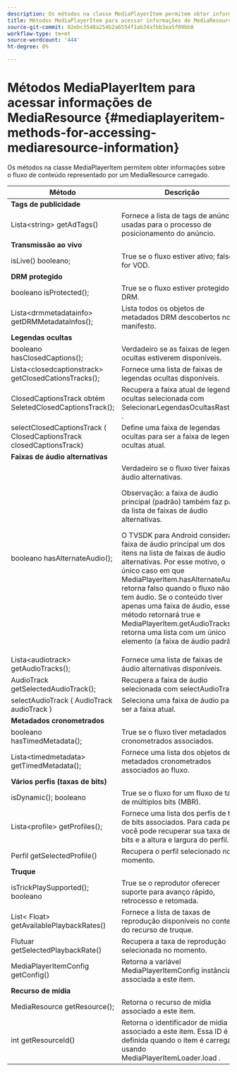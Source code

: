 ```yaml
---
description: Os métodos na classe MediaPlayerItem permitem obter informações sobre o fluxo de conteúdo representado por um MediaResource carregado.
title: Métodos MediaPlayerItem para acessar informações de MediaResource
source-git-commit: 02ebc3548a254b2a6554f1ab34afbb3ea5f09bb8
workflow-type: tm+mt
source-wordcount: '444'
ht-degree: 0%

---
```


# Métodos MediaPlayerItem para acessar informações de MediaResource {#mediaplayeritem-methods-for-accessing-mediaresource-information}

Os métodos na classe MediaPlayerItem permitem obter informações sobre o fluxo de conteúdo representado por um MediaResource carregado.

<table frame="all" colsep="1" rowsep="1" id="table_F6006A9167044AC087A6ECB20B8CCD5D"> 
 <thead> 
  <tr rowsep="1"> 
   <th colname="2" class="entry"> Método </th> 
   <th colname="3" class="entry"> Descrição </th> 
  </tr> 
 </thead>
 <tbody> 
  <tr rowsep="1"> 
   <td colname="2"> <b>Tags de publicidade</b> </td> 
   <td colname="3"> </td> 
  </tr> 
  <tr rowsep="1"> 
   <td colname="2"> <span class="codeph"> Lista&lt;string&gt; getAdTags() </span> </td> 
   <td colname="3"> Fornece a lista de tags de anúncio usadas para o processo de posicionamento do anúncio. </td> 
  </tr> 
  <tr rowsep="1"> 
   <td colname="2"> <b>Transmissão ao vivo</b> </td> 
   <td colname="3"> </td> 
  </tr> 
  <tr rowsep="1"> 
   <td colname="2"> <span class="codeph"> isLive() booleano; </span> </td> 
   <td colname="3"> True se o fluxo estiver ativo; false se for VOD. </td> 
  </tr> 
  <tr rowsep="1"> 
   <td colname="2"> <b>DRM protegido</b> </td> 
   <td colname="3"> </td> 
  </tr> 
  <tr rowsep="1"> 
   <td colname="2"> <span class="codeph"> booleano isProtected(); </span> </td> 
   <td colname="3"> True se o fluxo estiver protegido por DRM. </td> 
  </tr> 
  <tr rowsep="1"> 
   <td colname="2"> <span class="codeph"> Lista&lt;drmmetadatainfo&gt; getDRMMetadataInfos(); </span> </td> 
   <td colname="3"> Lista todos os objetos de metadados DRM descobertos no manifesto. </td> 
  </tr> 
  <tr rowsep="1"> 
   <td colname="2"> <b>Legendas ocultas</b> </td> 
   <td colname="3"> </td> 
  </tr> 
  <tr rowsep="1"> 
   <td colname="2"> <span class="codeph"> booleano hasClosedCaptions(); </span> </td> 
   <td colname="3"> Verdadeiro se as faixas de legendas ocultas estiverem disponíveis. </td> 
  </tr> 
  <tr rowsep="1"> 
   <td colname="2"> <span class="codeph"> Lista&lt;closedcaptionstrack&gt; getClosedCationsTracks(); </span> </td> 
   <td colname="3"> Fornece uma lista de faixas de legendas ocultas disponíveis. </td> 
  </tr> 
  <tr rowsep="1"> 
   <td colname="2"> <span class="codeph"> ClosedCaptionsTrack obtém SeletedClosedCaptionsTrack(); </span> </td> 
   <td colname="3"> Recupera a faixa atual de legendas ocultas selecionada com <span class="codeph"> SelecionarLegendasOcultasRastrear </span>. </td> 
  </tr> 
  <tr rowsep="1"> 
   <td colname="2"> <span class="codeph"> selectClosedCaptionsTrack ( ClosedCaptionsTrack closedCaptionsTrack) </span> </td> 
   <td colname="3"> Define uma faixa de legendas ocultas para ser a faixa de legendas ocultas atual. </td> 
  </tr> 
  <tr rowsep="1"> 
   <td colname="2"> <b>Faixas de áudio alternativas</b> </td> 
   <td colname="3"> </td> 
  </tr> 
  <tr rowsep="1"> 
   <td colname="2"> <span class="codeph"> booleano hasAlternateAudio(); </span> </td> 
   <td colname="3"> Verdadeiro se o fluxo tiver faixas de áudio alternativas. <p>Observação: a faixa de áudio principal (padrão) também faz parte da lista de faixas de áudio alternativas. </p> <p>O TVSDK para Android considera a faixa de áudio principal um dos itens na lista de faixas de áudio alternativas. Por esse motivo, o único caso em que <span class="codeph"> MediaPlayerItem.hasAlternateAudio </span> retorna falso quando o fluxo não tem áudio. Se o conteúdo tiver apenas uma faixa de áudio, esse método retornará true e <span class="codeph"> MediaPlayerItem.getAudioTracks </span> retorna uma lista com um único elemento (a faixa de áudio padrão). </p> </td> 
  </tr> 
  <tr rowsep="1"> 
   <td colname="2"> <span class="codeph"> Lista&lt;audiotrack&gt; getAudioTracks(); </span> </td> 
   <td colname="3"> Fornece uma lista de faixas de áudio alternativas disponíveis. </td> 
  </tr> 
  <tr rowsep="1"> 
   <td colname="2"> <span class="codeph"> AudioTrack getSelectedAudioTrack(); </span> </td> 
   <td colname="3"> Recupera a faixa de áudio selecionada com <span class="codeph"> selectAudioTrack </span>. </td> 
  </tr> 
  <tr rowsep="1"> 
   <td colname="2"> <span class="codeph"> selectAudioTrack ( AudioTrack audioTrack ) </span> </td> 
   <td colname="3"> Seleciona uma faixa de áudio para ser a faixa atual. </td> 
  </tr> 
  <tr rowsep="1"> 
   <td colname="2"> <b>Metadados cronometrados</b> </td> 
   <td colname="3"> </td> 
  </tr> 
  <tr rowsep="1"> 
   <td colname="2"> <span class="codeph"> booleano hasTimedMetadata(); </span> </td> 
   <td colname="3"> True se o fluxo tiver metadados cronometrados associados. </td> 
  </tr> 
  <tr rowsep="1"> 
   <td colname="2"> <span class="codeph"> Lista&lt;timedmetadata&gt; getTimedMetadata(); </span> </td> 
   <td colname="3"> Fornece uma lista dos objetos de metadados cronometrados associados ao fluxo. </td> 
  </tr> 
  <tr rowsep="1"> 
   <td colname="2"> <b>Vários perfis (taxas de bits)</b> </td> 
   <td colname="3"> </td> 
  </tr> 
  <tr rowsep="1"> 
   <td colname="2"> <span class="codeph"> isDynamic(); booleano </span> </td> 
   <td colname="3"> True se o fluxo for um fluxo de taxa de múltiplos bits (MBR). </td> 
  </tr> 
  <tr rowsep="1"> 
   <td colname="2"> <span class="codeph"> Lista&lt;profile&gt; getProfiles(); </span> </td> 
   <td colname="3"> Fornece uma lista dos perfis de taxa de bits associados. Para cada perfil, você pode recuperar sua taxa de bits e a altura e largura do perfil. </td> 
  </tr> 
  <tr rowsep="1"> 
   <td colname="2"> <span class="codeph"> Perfil getSelectedProfile() </span> </td> 
   <td colname="3"> Recupera o perfil selecionado no momento. </td> 
  </tr> 
  <tr rowsep="1"> 
   <td colname="2"> <b>Truque</b> </td> 
   <td colname="3"> </td> 
  </tr> 
  <tr rowsep="1"> 
   <td colname="2"> <span class="codeph"> isTrickPlaySupported(); booleano </span> </td> 
   <td colname="3"> True se o reprodutor oferecer suporte para avanço rápido, retrocesso e retomada. </td> 
  </tr> 
  <tr rowsep="1"> 
   <td colname="2"> <span class="codeph"> List&lt; Float&gt; getAvailablePlaybackRates() </span> </td> 
   <td colname="3"> Fornece a lista de taxas de reprodução disponíveis no contexto do recurso de truque. </td> 
  </tr> 
  <tr rowsep="1"> 
   <td colname="2"> <span class="codeph"> Flutuar getSelectedPlaybackRate() </span> </td> 
   <td colname="3"> Recupera a taxa de reprodução selecionada no momento. </td> 
  </tr> 
  <tr rowsep="1"> 
   <td colname="2"> <span class="codeph"> MediaPlayerItemConfig getConfig() </span> </td> 
   <td colname="3"> Retorna a variável <span class="codeph"> MediaPlayerItemConfig </span> instância associada a este item. </td> 
  </tr> 
  <tr rowsep="1"> 
   <td colname="2"> <b>Recurso de mídia</b> </td> 
   <td colname="3"> </td> 
  </tr> 
  <tr rowsep="1"> 
   <td colname="2"> <span class="codeph"> MediaResource getResource(); </span> </td> 
   <td colname="3"> Retorna o recurso de mídia associado a este item. </td> 
  </tr> 
  <tr rowsep="0"> 
   <td colname="2"> <span class="codeph"> int getResourceId() </span> </td> 
   <td colname="3"> Retorna o identificador de mídia associado a este item. Essa ID é definida quando o item é carregado usando <span class="codeph"> MediaPlayerItemLoader.load </span>. </td> 
  </tr> 
 </tbody> 
</table>
